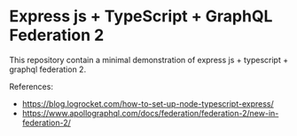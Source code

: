 # Express js + TypeScript + GraphQL Federation 2

This repository contain a minimal demonstration of express js + typescript + graphql federation 2.

References:
- https://blog.logrocket.com/how-to-set-up-node-typescript-express/
- https://www.apollographql.com/docs/federation/federation-2/new-in-federation-2/